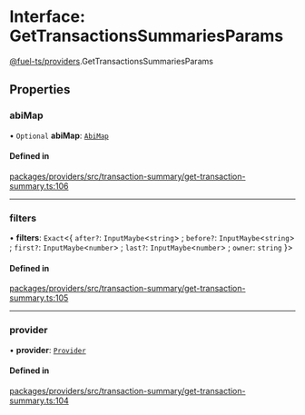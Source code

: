 # Interface: GetTransactionsSummariesParams

[@fuel-ts/providers](/api/Providers/index.md).GetTransactionsSummariesParams

## Properties

### abiMap

• `Optional` **abiMap**: [`AbiMap`](/api/Providers/index.md#abimap)

#### Defined in

[packages/providers/src/transaction-summary/get-transaction-summary.ts:106](https://github.com/FuelLabs/fuels-ts/blob/4202311c/packages/providers/src/transaction-summary/get-transaction-summary.ts#L106)

___

### filters

• **filters**: `Exact`&lt;{ `after?`: `InputMaybe`&lt;`string`\> ; `before?`: `InputMaybe`&lt;`string`\> ; `first?`: `InputMaybe`&lt;`number`\> ; `last?`: `InputMaybe`&lt;`number`\> ; `owner`: `string`  }\>

#### Defined in

[packages/providers/src/transaction-summary/get-transaction-summary.ts:105](https://github.com/FuelLabs/fuels-ts/blob/4202311c/packages/providers/src/transaction-summary/get-transaction-summary.ts#L105)

___

### provider

• **provider**: [`Provider`](/api/Providers/Provider.md)

#### Defined in

[packages/providers/src/transaction-summary/get-transaction-summary.ts:104](https://github.com/FuelLabs/fuels-ts/blob/4202311c/packages/providers/src/transaction-summary/get-transaction-summary.ts#L104)
